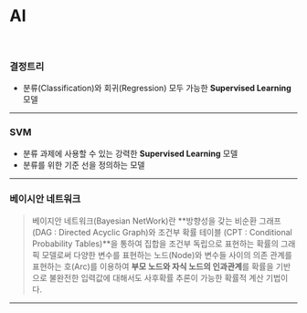 # AI

<br>

### 결정트리

* 분류(Classification)와 회귀(Regression) 모두 가능한 **Supervised Learning** 모델

---

### SVM

* 분류 과제에 사용할 수 있는 강력한  **Supervised Learning** 모델
* 분류를 위한 기준 선을 정의하는 모델

---

### 베이시안 네트워크

> 베이지안 네트워크(Bayesian NetWork)란 **방향성을 갖는 비순환 그래프 (DAG : Directed Acyclic Graph)와 조건부 확률 테이블 (CPT : Conditional Probability Tables)**을 통하여 집합을 조건부 독립으로 표현하는 확률의 그래픽 모델로써 다양한 변수를 표현하는 노드(Node)와 변수들 사이의 의존 관계를 표현하는 호(Arc)를 이용하여 **부모 노드와 자식 노드의 인과관계**를 확률을 기반으로 불완전한 입력값에 대해서도 사후확률 추론이 가능한 확률적 계산 기법이다.

---

